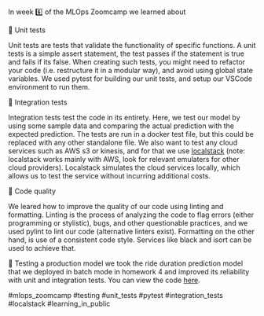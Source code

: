 In week 6️⃣ of the MLOps Zoomcamp we learned about

🧪 Unit tests

Unit tests are tests that validate the functionality of specific functions. A unit tests is a simple assert statement, the test passes if the statement is true and fails if its false. When creating such tests, you might need to refactor your code (i.e. restructure it in a modular way), and avoid using global state variables. We used pytest for building our unit tests, and setup our VSCode environment to run them.

🔄 Integration tests

Integration tests test the code in its entirety. Here, we test our model by using some sample data and comparing the actual prediction with the expected prediction. The tests are run in a docker test file, but this could be replaced with any other standalone file. We also want to test any cloud services such as AWS s3 or kinesis, and for that we use [localstack](https://github.com/localstack/localstack) (note: localstack works mainly with AWS, look for relevant emulaters for other cloud providers). Localstack simulates the cloud services locally, which allows us to test the service without incurring additional costs.

📏 Code quality

We leared how to improve the quality of our code using linting and formatting. Linting is the process of analyzing the code to flag errors (either programming or stylistic), bugs, and other questionable practices, and we used pylint to lint our code (alternative linters exist). Formatting on the other hand, is use of a consistent code style. Services like black and isort can be used to achieve that.

🚀 Testing a production model
we took the ride duration prediction model that we deployed in batch mode in homework 4 and improved its reliability with unit and integration tests. You can view the code [here](https://github.com/el-grudge/mlops-zoomcamp/tree/main/week_6).

#mlops_zoomcamp #testing #unit_tests #pytest #integration_tests #localstack #learning_in_public
